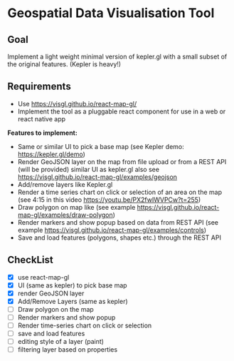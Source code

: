 # Geospatial Data Visualisation Tool

## Goal

Implement a light weight minimal version of kepler.gl with a small subset of the original features. (Kepler is heavy!)

## Requirements

- Use https://visgl.github.io/react-map-gl/
- Implement the tool as a pluggable react component for use in a web or react native app

**Features to implement:**

- Same or similar UI to pick a base map (see Kepler demo: https://kepler.gl/demo)
- Render GeoJSON layer on the map from file upload or from a REST API (will be provided) similar UI as kepler.gl also see https://visgl.github.io/react-map-gl/examples/geojson
- Add/remove layers like Kepler.gl
- Render a time series chart on click or selection of an area on the map (see 4:15 in this video https://youtu.be/PX2fwIWVPCw?t=255)
- Draw polygon on map like (see example https://visgl.github.io/react-map-gl/examples/draw-polygon)
- Render markers and show popup based on data from REST API (see example https://visgl.github.io/react-map-gl/examples/controls)
- Save and load features (polygons, shapes etc.) through the REST API

## CheckList

- [x] use react-map-gl
- [x] UI (same as kepler) to pick base map
- [x] render GeoJSON layer
- [x] Add/Remove Layers (same as kepler)
- [ ] Draw polygon on the map
- [ ] Render markers and show popup
- [ ] Render time-series chart on click or selection
- [ ] save and load features
- [ ] editing style of a layer (paint)
- [ ] filtering layer based on properties
